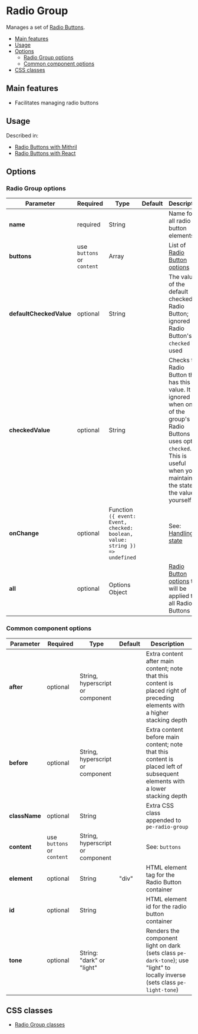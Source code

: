 # Radio Group

Manages a set of [Radio Buttons](radio-button.md).

<!-- MarkdownTOC autolink="true" autoanchor="true" bracket="round" levels="1,2,3" -->

- [Main features](#main-features)
- [Usage](#usage)
- [Options](#options)
  - [Radio Group options](#radio-group-options)
  - [Common component options](#common-component-options)
- [CSS classes](#css-classes)

<!-- /MarkdownTOC -->


<a id="main-features"></a>
## Main features

* Facilitates managing radio buttons



<a id="usage"></a>
## Usage

Described in:

* [Radio Buttons with Mithril](mithril/radio-button.md)
* [Radio Buttons with React](react/radio-button.md)



<a id="options"></a>
## Options


<a id="radio-group-options"></a>
### Radio Group options

| **Parameter** |  **Required** | **Type** | **Default** | **Description** |
| ------------- | -------------- | -------- | ----------- | --------------- |
| **name**      | required | String | | Name for all radio button elements |
| **buttons**   | use `buttons` or `content` | Array | | List of [Radio Button options](radio-button.md#options) |
| **defaultCheckedValue** | optional | String | | The value of the default checked Radio Button; ignored if Radio Button's `checked` is used |
| **checkedValue**     | optional | String | | Checks the Radio Button that has this value. It is ignored when one of the group's Radio Buttons uses option `checked`. This is useful when you maintain the state of the value yourself. |
| **onChange**  | optional | Function `({ event: Event, checked: boolean, value: string }) => undefined` | | See: [Handling state](../handling-state.md) |
| **all**       | optional       | Options Object | | [Radio Button options](radio-button.md#options) that will be applied to all Radio Buttons |


<a id="common-component-options"></a>
### Common component options

| **Parameter** |  **Required** | **Type** | **Default** | **Description** |
| ------------- | -------------- | -------- | ----------- | --------------- |
| **after**     | optional       | String, hyperscript or component |      | Extra content after main content; note that this content is placed right of preceding elements with a higher stacking depth |
| **before**    | optional       | String, hyperscript or component |      | Extra content before main content; note that this content is placed left of subsequent elements with a lower stacking depth |
| **className** | optional       | String   |             | Extra CSS class appended to `pe-radio-group` |
| **content** | use `buttons` or `content` | String, hyperscript or component | | See: `buttons` |
| **element**   | optional       | String   | "div"       | HTML element tag for the Radio Button container |
| **id**        | optional       | String   |             | HTML element id for the radio button container |
| **tone**      | optional       | String: "dark" or "light" |  | Renders the component light on dark (sets class `pe-dark-tone`); use "light" to locally inverse (sets class `pe-light-tone`) |



<a id="css-classes"></a>
## CSS classes

* [Radio Group classes](../../packages/polythene-css-classes/radio-group.js)


